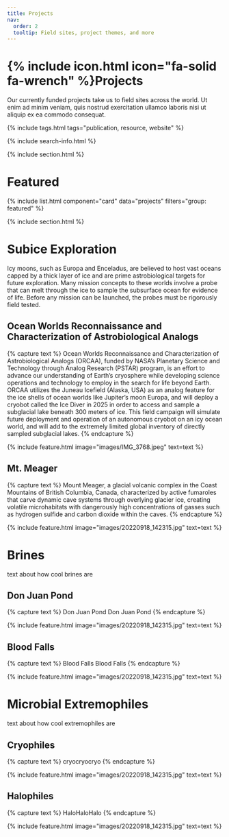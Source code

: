```yaml
---
title: Projects
nav:
  order: 2
  tooltip: Field sites, project themes, and more
---
```


# {% include icon.html icon="fa-solid fa-wrench" %}Projects

Our currently funded projects take us to field sites across the world. Ut enim ad minim veniam, quis nostrud exercitation ullamco laboris nisi ut aliquip ex ea commodo consequat.

{% include tags.html tags="publication, resource, website" %}

{% include search-info.html %}

{% include section.html %}

# Featured

{% include list.html component="card" data="projects" filters="group: featured" %}

{% include section.html %}

# Subice Exploration
Icy moons, such as Europa and Enceladus, are believed to host vast oceans capped by a thick layer of ice and are prime astrobiological targets for future exploration. Many mission concepts to these worlds involve a probe that can melt through the ice to sample the subsurface ocean for evidence of life. Before any mission can be launched, the probes must be rigorously field tested.

## Ocean Worlds Reconnaissance and Characterization of Astrobiological Analogs

{% capture text %}
Ocean Worlds Reconnaissance and Characterization of Astrobiological Analogs (ORCAA), funded by NASA’s Planetary Science and Technology through Analog Research (PSTAR) program, is an effort to advance our understanding of Earth’s cryosphere while developing science operations and technology to employ in the search for life beyond Earth. ORCAA utilizes the Juneau Icefield (Alaska, USA) as an analog feature for the ice shells of ocean worlds like Jupiter’s moon Europa, and will deploy a cryobot called the Ice Diver in 2025 in order to access and sample a subglacial lake beneath 300 meters of ice. This field campaign will simulate future deployment and operation of an autonomous cryobot on an icy ocean world, and will add to the extremely limited global inventory of directly sampled subglacial lakes.
{% endcapture %}

{%
  include feature.html
  image="images/IMG_3768.jpeg"
  text=text
%}

## Mt. Meager
{% capture text %}
Mount Meager, a glacial volcanic complex in  the Coast Mountains of British Columbia, Canada, characterized by active fumaroles that carve dynamic cave systems through overlying glacier ice, creating volatile microhabitats with dangerously high concentrations of gasses such as hydrogen sulfide and carbon dioxide within the caves.
{% endcapture %}

{%
  include feature.html
  image="images/20220918_142315.jpg"
  text=text
%}

# Brines
text about how cool brines are

## Don Juan Pond
{% capture text %}
Don Juan Pond Don Juan Pond 
{% endcapture %}

{%
  include feature.html
  image="images/20220918_142315.jpg"
  text=text
%}

## Blood Falls
{% capture text %}
Blood Falls Blood Falls
{% endcapture %}

{%
  include feature.html
  image="images/20220918_142315.jpg"
  text=text
%}

# Microbial Extremophiles
text about how cool extremophiles are

## Cryophiles
{% capture text %}
cryocryocryo
{% endcapture %}

{%
  include feature.html
  image="images/20220918_142315.jpg"
  text=text
%}

## Halophiles
{% capture text %}
HaloHaloHalo
{% endcapture %}

{%
  include feature.html
  image="images/20220918_142315.jpg"
  text=text
%}
